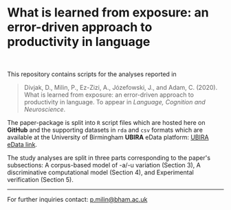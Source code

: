 # What is learned from exposure: an error-driven approach to productivity in language

<br>

This repository contains scripts for the analyses reported in

> Divjak, D., Milin, P., Ez-Zizi, A., Józefowski, J., and Adam, C. (2020). What is learned from exposure: an error-driven approach to productivity in language. To appear in *Language, Cognition and Neuroscience*.

The paper-package is split into `R` script files which are hosted here on **GitHub** and the supporting datasets in `rda` and `csv` formats which are available at the University of Birmingham **UBIRA** eData platform: [UBIRA eData link](https://doi.org/10.25500/.../).

The study analyses are split in three parts corresponding to the paper's subsections: A corpus-based model of -a/-u variation (Section 3), A discriminative computational model (Section 4), and Experimental verification (Section 5).

- - -

For further inquiries contact: p.milin@bham.ac.uk

